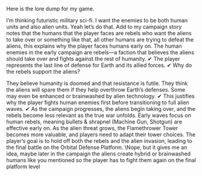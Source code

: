 Here is the lore dump for my game.

I’m thinking futuristic military sci-fi. I want the enemies to be both human units and also alien units. Yeah let’s do that. Add to my campaign story notes that the humans that the player faces are rebels who want the aliens to take over or something like that, all other humans are trying to defeat the aliens, this explains why the player faces humans early on. The human enemies in the early campaign are rebels—a faction that believes the aliens should take over and fights against the rest of humanity.
✔ The player represents the last line of defense for Earth and its allied forces.
✔ Why do the rebels support the aliens?

They believe humanity is doomed and that resistance is futile.
They think the aliens will spare them if they help overthrow Earth’s defenses.
Some may even be enhanced or brainwashed by alien technology.
✔ This justifies why the player fights human enemies first before transitioning to full alien waves.
✔ As the campaign progresses, the aliens begin taking over, and the rebels become less relevant as the true war unfolds.
Early waves focus on human rebels, meaning bullets & shrapnel (Machine Gun, Shotgun) are effective early on.
As the alien threat grows, the Flamethrower Tower becomes more valuable, and players need to adapt their tower choices.
The player’s goal is to hold off both the rebels and the alien invasion, leading to the final battle on the Orbital Defense Platform.
\Nope, but it gives me an idea, maybe later in the campaign the aliens create hybrid or brainwashed humans like you mentioned so the player has to fight them again on the final platform level
